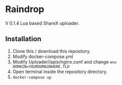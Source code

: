 # Raindrop
V 0.1.4
Lua based ShareX uploader.
## Installation
1. Clone this / download this repository.
2. Modify docker-compose.yml
3. Modify Uploader/lapis/nginx.conf and change ```env DOMAIN=YOURDOMAINHERE.TLD```
4. Open terminal inside the repository directory.
5. ```docker-compose up```
